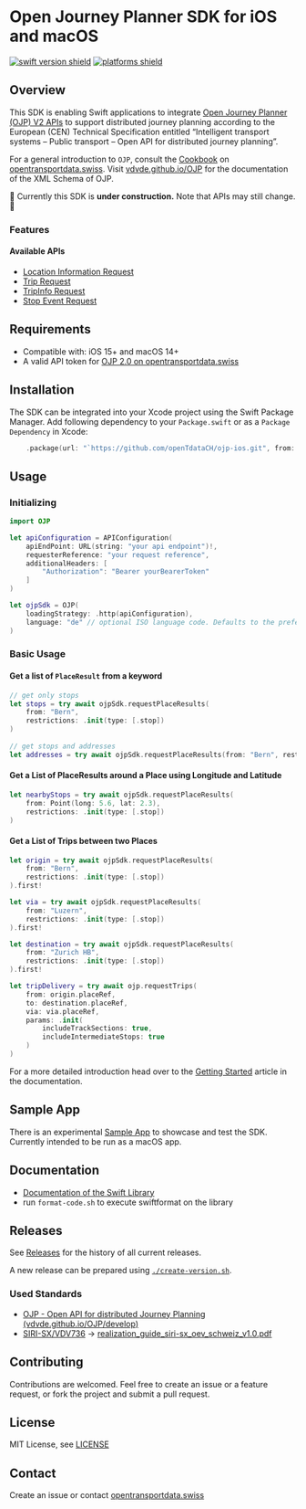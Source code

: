 # Open Journey Planner SDK for iOS and macOS

[![swift version shield](https://img.shields.io/endpoint?url=https%3A%2F%2Fswiftpackageindex.com%2Fapi%2Fpackages%2FopenTdataCH%2Fojp-ios%2Fbadge%3Ftype%3Dswift-versions)](https://swiftpackageindex.com/openTdataCH/ojp-ios) [![platforms shield](https://img.shields.io/endpoint?url=https%3A%2F%2Fswiftpackageindex.com%2Fapi%2Fpackages%2FopenTdataCH%2Fojp-ios%2Fbadge%3Ftype%3Dplatforms)](https://swiftpackageindex.com/openTdataCH/ojp-ios)

## Overview

This SDK is enabling Swift applications to integrate [Open Journey Planner (OJP) V2 APIs](https://opentdatach.github.io/ojp-ios/documentation/ojp/) to support distributed journey planning according to the European (CEN) Technical Specification entitled “Intelligent transport systems – Public transport – Open API for distributed journey planning”.

For a general introduction to `OJP`, consult the [Cookbook](https://opentransportdata.swiss/de/cookbook/open-journey-planner-ojp/) on [opentransportdata.swiss](https://opentransportdata.swiss). Visit [vdvde.github.io/OJP](https://vdvde.github.io/OJP/develop/documentation-tables/ojp.html) for the documentation of the XML Schema of OJP.

🚧 Currently this SDK is **under construction.** Note that APIs may still change. 🚧

### Features

#### Available APIs

- [Location Information Request](https://opentransportdata.swiss/en/cookbook/location-information-service/)
- [Trip Request](https://opentransportdata.swiss/en/cookbook/ojptriprequest/)
- [TripInfo Request](https://opentransportdata.swiss/en/cookbook/ojptripinforequest/)
- [Stop Event Request](https://opentransportdata.swiss/en/cookbook/ojp-stopeventservice/)

## Requirements

- Compatible with: iOS 15+ and macOS 14+
- A valid API token for [OJP 2.0 on opentransportdata.swiss](https://opentransportdata.swiss/de/dataset/ojp2-0)

## Installation

The SDK can be integrated into your Xcode project using the Swift Package Manager. Add following dependency to your `Package.swift` or as a `Package Dependency` in Xcode: 

```swift
    .package(url: "`https://github.com/openTdataCH/ojp-ios.git", from: "1.0.0"),
```

## Usage

### Initializing

``` swift
import OJP

let apiConfiguration = APIConfiguration(
    apiEndPoint: URL(string: "your api endpoint")!, 
    requesterReference: "your request reference", 
    additionalHeaders: [
        "Authorization": "Bearer yourBearerToken"
    ]
)

let ojpSdk = OJP(
    loadingStrategy: .http(apiConfiguration),
    language: "de" // optional ISO language code. Defaults to the preferred localization. 
)
```

### Basic Usage

#### Get a list of `PlaceResult` from a keyword

``` swift
// get only stops
let stops = try await ojpSdk.requestPlaceResults(
    from: "Bern",
    restrictions: .init(type: [.stop])
)
        
// get stops and addresses
let addresses = try await ojpSdk.requestPlaceResults(from: "Bern", restrictions: .init(type: [.stop, .address]))
```

#### Get a List of PlaceResults around a Place using Longitude and Latitude

``` swift
let nearbyStops = try await ojpSdk.requestPlaceResults(
    from: Point(long: 5.6, lat: 2.3), 
    restrictions: .init(type: [.stop])
)
```

#### Get a List of Trips between two Places

``` swift
let origin = try await ojpSdk.requestPlaceResults(
    from: "Bern", 
    restrictions: .init(type: [.stop])
).first!

let via = try await ojpSdk.requestPlaceResults(
    from: "Luzern", 
    restrictions: .init(type: [.stop])
).first!

let destination = try await ojpSdk.requestPlaceResults(
    from: "Zurich HB", 
    restrictions: .init(type: [.stop])
).first!

let tripDelivery = try await ojp.requestTrips(
    from: origin.placeRef, 
    to: destination.placeRef, 
    via: via.placeRef,
    params: .init(
        includeTrackSections: true, 
        includeIntermediateStops: true
    )
)
```

For a more detailed introduction head over to the [Getting Started](https://opentdatach.github.io/ojp-ios/documentation/ojp/gettingstarted) article in the documentation.

## Sample App

There is an experimental [Sample App](./SamplApp) to showcase and test the SDK. Currently intended to be run as a macOS app.

## Documentation

- [Documentation of the Swift Library](https://opentdatach.github.io/ojp-ios/documentation/ojp/)
- run `format-code.sh` to execute swiftformat on the library

## Releases

See [Releases](https://github.com/openTdataCH/ojp-ios/releases) for the history of all current releases.

A new release can be prepared using [`./create-version.sh`](./create-version.sh).

### Used Standards

- [OJP - Open API for distributed Journey Planning (vdvde.github.io/OJP/develop)](https://vdvde.github.io/OJP/develop/documentation-tables/ojp.html)
- [SIRI-SX/VDV736](https://www.oev-info.ch/de/branchenstandard/technische-standards/ereignisdaten) -> [realization_guide_siri-sx_oev_schweiz_v1.0.pdf](https://www.oev-info.ch/sites/default/files/2024-07/realization_guide_siri-sx_oev_schweiz_v1.0.pdf)

## Contributing

Contributions are welcomed. Feel free to create an issue or a feature request, or fork the project and submit a pull request.

## License

MIT License, see [LICENSE](./LICENSE)

## Contact

Create an issue or contact [opentransportdata.swiss](https://opentransportdata.swiss/en/contact-2/)
